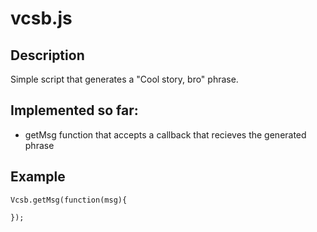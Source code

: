 vcsb.js
===========

Description
-----------

Simple script that generates a "Cool story, bro" phrase.

Implemented so far:
------------
- getMsg function that accepts a callback that recieves the generated phrase

Example
------------

    Vcsb.getMsg(function(msg){
    
    });